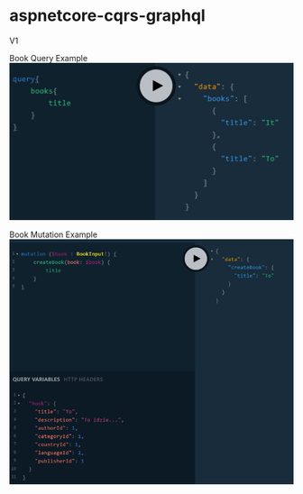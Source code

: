 # aspnetcore-cqrs-graphql
V1

Book Query Example
![Book Query Example](screenshots/bookquery.png)

Book Mutation Example
![Book Query Example](screenshots/bookmutation.png)
